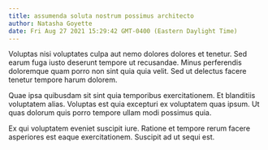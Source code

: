 ```yaml
---
title: assumenda soluta nostrum possimus architecto
author: Natasha Goyette
date: Fri Aug 27 2021 15:29:42 GMT-0400 (Eastern Daylight Time)
---
```

Voluptas nisi voluptates culpa aut nemo dolores dolores et tenetur. Sed earum fuga iusto deserunt tempore ut recusandae. Minus perferendis doloremque quam porro non sint quia quia velit. Sed ut delectus facere tenetur tempore harum dolorem.

 Quae ipsa quibusdam sit sint quia temporibus exercitationem. Et blanditiis voluptatem alias. Voluptas est quia excepturi ex voluptatem quas ipsum. Ut quas dolorum quis porro tempore ullam modi possimus quia.

 Ex qui voluptatem eveniet suscipit iure. Ratione et tempore rerum facere asperiores est eaque exercitationem. Suscipit ad ut sequi est.